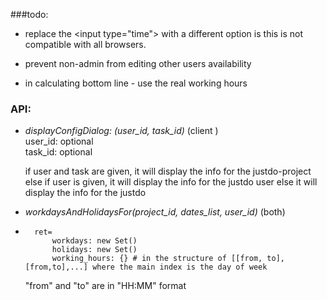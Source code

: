 

###todo:
* replace the \<input type="time"> with a different option is this is not compatible 
with all browsers.

* prevent non-admin from editing other users availability

* in calculating bottom line - use the real working hours

  
### API:
* _displayConfigDialog: (user_id, task_id)_ (client ) <br>
    user_id: optional <br>
    task_id: optional <br>
    
    if user and task are given, it will display the info for the justdo-project
    else if user is given, it will display the info for the justdo user
    else it will display the info for the justdo
    
* _workdaysAndHolidaysFor(project_id, dates_list, user_id)_ (both) <br>
*       ret=
            workdays: new Set() 
            holidays: new Set() 
            working_hours: {} # in the structure of [[from, to],[from,to],...] where the main index is the day of week
            
     "from" and "to" are in "HH:MM" format
 
 